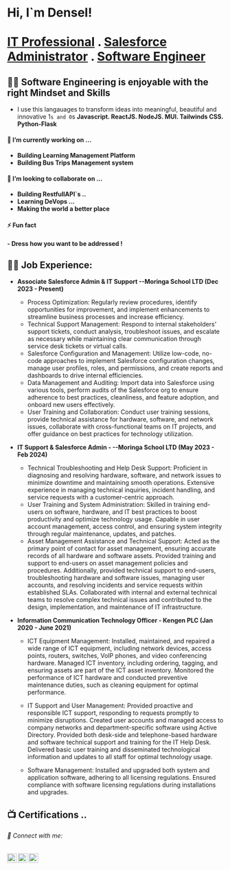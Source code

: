 <h1>Hi, I`m Densel! <br/><br/><a href="https://www.linkedin.com/in/denselesekon/">IT Professional</a> . <a href="https://www.linkedin.com/in/denselesekon/">Salesforce Administrator</a> . <a href="https://github.com/esekon">Software Engineer</a> 

<h2>👨‍💻 Software Engineering is enjoyable with the right <b>Mindset and Skills </b></h2>

- I use this langauages to transform ideas into meaningful, beautiful and innovative 1`s and 0`s <b>  Javascript. ReactJS. NodeJS. MUI. Tailwinds CSS. Python-Flask </b>

<h4> 🔭 I’m currently working on ... <h4/> 
  
- Building Learning Management Platform 
- Building Bus Trips Management system 
  
<h4> 👯 I’m looking to collaborate on ... <h4/>
  
- Building RestfullAPI`s ..
- Learning DeVops ...
- Making the world a better place

<h4> ⚡  Fun fact <h4/>
- <b> Dress how you want to be addressed !</b>

  
<h2>👨‍💻 Job Experience:</h2>

- <b>Associate Salesforce Admin & IT Support --Moringa School LTD (Dec 2023 - Present) </b>

  - Process Optimization: Regularly review procedures, identify opportunities for improvement, and implement enhancements to streamline business processes and increase efficiency.
  - Technical Support Management: Respond to internal stakeholders' support tickets, conduct analysis, troubleshoot issues, and escalate as necessary while maintaining clear communication through service desk tickets or virtual calls.
  - Salesforce Configuration and Management: Utilize low-code, no-code approaches to implement Salesforce configuration changes, manage user profiles, roles, and permissions, and create reports and dashboards to drive internal efficiencies.
  - Data Management and Auditing: Import data into Salesforce using various tools, perform audits of the Salesforce org to ensure adherence to best practices, cleanliness, and feature adoption, and onboard new users effectively.
  - User Training and Collaboration: Conduct user training sessions, provide technical assistance for hardware, software, and network issues, collaborate with cross-functional teams on IT projects, and offer guidance on best practices for technology utilization.

- <b> IT Support & Salesforce Admin - --Moringa School LTD (May 2023 - Feb 2024) </b>

  - Technical Troubleshooting and Help Desk Support: Proficient in diagnosing and resolving hardware, software, and network issues to minimize downtime and maintaining smooth operations. Extensive experience in managing technical inquiries, incident handling, and service requests with a customer-centric approach.
  - User Training and System Administration: Skilled in training end-users on software, hardware, and IT best practices to boost productivity and optimize technology usage. Capable in user account management, access control, and ensuring system integrity through regular maintenance, updates, and patches.
  - Asset Management Assistance and Technical Support: Acted as the primary point of contact for asset management, ensuring accurate records of all hardware and software assets. Provided training and support to end-users on asset management policies and procedures. Additionally, provided technical support to end-users, troubleshooting hardware and software issues, managing user accounts, and resolving incidents and service requests within established SLAs. Collaborated with internal and external technical teams to resolve complex technical issues and contributed to the design, implementation, and maintenance of IT infrastructure.


- <b> Information Communication Technology Officer - Kengen PLC (Jan 2020 - June 2021)</b>
  
  - ICT Equipment Management: Installed, maintained, and repaired a wide range of ICT equipment, including network devices, access points, routers, switches, VoIP phones, and video conferencing hardware.
Managed ICT inventory, including ordering, tagging, and ensuring assets are part of the ICT asset inventory.
Monitored the performance of ICT hardware and conducted preventive maintenance duties, such as cleaning equipment for optimal performance.

  - IT Support and User Management: Provided proactive and responsible ICT support, responding to requests promptly to minimize disruptions.
Created user accounts and managed access to company networks and department-specific software using Active Directory.
Provided both desk-side and telephone-based hardware and software technical support and training for the IT Help Desk.
Delivered basic user training and disseminated technological information and updates to all staff for optimal technology usage.

  - Software Management: Installed and upgraded both system and application software, adhering to all licensing regulations.
Ensured compliance with software licensing regulations during installations and upgrades.

  

<h2>📺 Certifications ..</h2>

  
<h6> 🤳 Connect with me:</h6>

[<img align="left" alt="DenselEsekon | Twitter" width="22px" src="https://cdn.jsdelivr.net/npm/simple-icons@v3/icons/twitter.svg" />][twitter]
[<img align="left" alt="DenselEsekon | LinkedIn" width="22px" src="https://cdn.jsdelivr.net/npm/simple-icons@v3/icons/linkedin.svg" />][linkedin]
[<img align="left" alt="DenselEsekon | Instagram" width="22px" src="https://cdn.jsdelivr.net/npm/simple-icons@v3/icons/instagram.svg" />][instagram]

[twitter]: https://twitter.com/Densel_E
[instagram]: https://www.instagram.com/densele/
[linkedin]: https://linkedin.com/in/denselesekon
